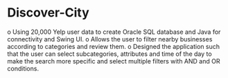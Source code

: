 # Discover-City
o Using 20,000 Yelp user data to create Oracle SQL database and Java for connectivity and Swing UI.
o Allows the user to filter nearby businesses according to categories and review them.
o Designed the application such that the user can select subcategories, attributes and time of the day to make the search more specific and select multiple filters with AND and OR conditions. 
